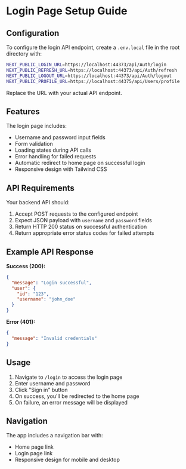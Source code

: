 # Login Page Setup Guide

## Configuration

To configure the login API endpoint, create a `.env.local` file in the root directory with:

```bash
NEXT_PUBLIC_LOGIN_URL=https://localhost:44373/api/Auth/login
NEXT_PUBLIC_REFRESH_URL=https://localhost:44373/api/Auth/refresh
NEXT_PUBLIC_LOGOUT_URL=https://localhost:44373/api/Auth/logout
NEXT_PUBLIC_PROFILE_URL=https://localhost:44375/api/Users/profile
```

Replace the URL with your actual API endpoint.

## Features

The login page includes:

- Username and password input fields
- Form validation
- Loading states during API calls
- Error handling for failed requests
- Automatic redirect to home page on successful login
- Responsive design with Tailwind CSS

## API Requirements

Your backend API should:

1. Accept POST requests to the configured endpoint
2. Expect JSON payload with `username` and `password` fields
3. Return HTTP 200 status on successful authentication
4. Return appropriate error status codes for failed attempts

## Example API Response

**Success (200):**
```json
{
  "message": "Login successful",
  "user": {
    "id": "123",
    "username": "john_doe"
  }
}
```

**Error (401):**
```json
{
  "message": "Invalid credentials"
}
```

## Usage

1. Navigate to `/login` to access the login page
2. Enter username and password
3. Click "Sign in" button
4. On success, you'll be redirected to the home page
5. On failure, an error message will be displayed

## Navigation

The app includes a navigation bar with:
- Home page link
- Login page link
- Responsive design for mobile and desktop
